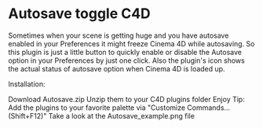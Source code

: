 # Autosave toggle C4D

Sometimes when your scene is getting huge and you have autosave enabled in your Preferences
it might freeze Cinema 4D while autosaving.
So this plugin is just a little button to quickly enable or disable the Autosave option in your Preferences by just one click.
Also the plugin's icon shows the actual status of autosave option when Cinema 4D is loaded up.

Installation:

Download Autosave.zip
Unzip them to your C4D plugins folder
Enjoy
Tip: Add the plugins to your favorite palette via "Customize Commands... (Shift+F12)" Take a look at the Autosave_example.png file
